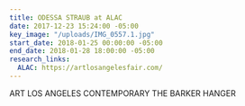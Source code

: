 ```yaml
---
title: ODESSA STRAUB at ALAC
date: 2017-12-23 15:24:00 -05:00
key_image: "/uploads/IMG_0557.1.jpg"
start_date: 2018-01-25 00:00:00 -05:00
end_date: 2018-01-28 18:00:00 -05:00
research_links:
  ALAC: https://artlosangelesfair.com/
---
```


ART LOS ANGELES CONTEMPORARY 
THE BARKER HANGER